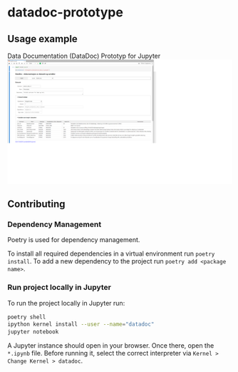 # datadoc-prototype

## Usage example

Data Documentation (DataDoc) Prototyp for Jupyter
![DataDoc](./doc/DataDoc_prototype_001.png)

## Contributing

### Dependency Management

Poetry is used for dependency management.

To install all required dependencies in a virtual environment run `poetry install`. To add a new dependency to the project run `poetry add <package name>`.

### Run project locally in Jupyter

To run the project locally in Jupyter run:

```bash
poetry shell
ipython kernel install --user --name="datadoc"
jupyter notebook
```

A Jupyter instance should open in your browser. Once there, open the `*.ipynb` file. Before running it, select the correct interpreter via `Kernel > Change Kernel > datadoc`.
